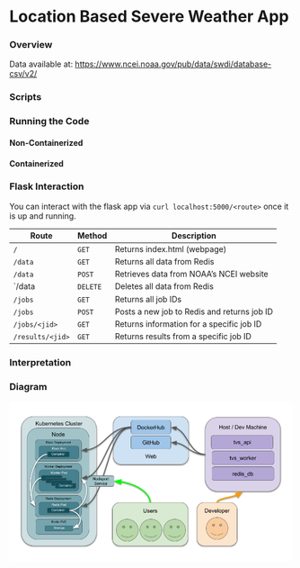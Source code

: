 # Location Based Severe Weather App

### Overview

Data available at: https://www.ncei.noaa.gov/pub/data/swdi/database-csv/v2/

### Scripts

### Running the Code
#### Non-Containerized

#### Containerized

### Flask Interaction
You can interact with the flask app via `curl localhost:5000/<route>` once it is up and running.

| Route     | Method | Description                                  |
|-----------|--------|----------------------------------------------|
| `/`         | `GET`    | Returns index.html (webpage)                 |
| `/data`     | `GET`    | Returns all data from Redis                  |
| `/data`     | `POST`   | Retrieves data from NOAA’s NCEI website      |
| `/data     | `DELETE` | Deletes all data from Redis                  |
| `/jobs`     | `GET`    | Returns all job IDs                          |
| `/jobs`     | `POST`   | Posts a new job to Redis and returns job ID |
| `/jobs/<jid>` | `GET`   | Returns information for a specific job ID    |
| `/results/<jid>` | `GET` | Returns results from a specific job ID       |


### Interpretation

### Diagram
![Diagram](diagram.png)
